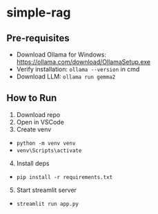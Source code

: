 # simple-rag
## **Pre-requisites**
- Download Ollama for Windows: https://ollama.com/download/OllamaSetup.exe
- Verify installation: `ollama --version` in cmd
- Download LLM: `ollama run gemma2`
  
## **How to Run**
1. Download repo
2. Open in VSCode
3. Create venv
- `python -m venv venv`
- `venv\Scripts\activate`

4. Install deps
- `pip install -r requirements.txt`

5. Start streamlit server
- `streamlit run app.py`
